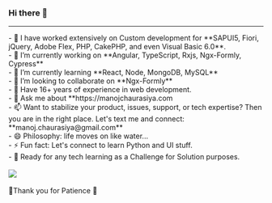 ### Hi there 👋
<hr/>
- 📕 I have worked extensively on Custom development for **SAPUI5, Fiori, jQuery, Adobe Flex, PHP, CakePHP, and even Visual Basic 6.0**.<br/>
- 🔭 I’m currently working on **Angular, TypeScript, Rxjs, Ngx-Formly, Cypress** <br/>
- 🌱 I’m currently learning **React, Node, MongoDB, MySQL** <br/>
- 👯 I’m looking to collaborate on **Ngx-Formly** <br/>
- 🤔 Have 16+ years of experience in web development. <br/>
- 💬 Ask me about **https://manojchaurasiya.com <br/>
- 📫 Want to stabilize your product, issues, support, or tech expertise? Then you are in the right place. Let's text me and connect: **manoj.chaurasiya@gmail.com** <br/>
- 😄 Philosophy: life moves on like water... <br/>
- ⚡ Fun fact: Let's connect to learn Python and UI stuff. <br/>
- 🧲 Ready for any tech learning as a Challenge for Solution purposes. <br/><br/>
<img src="https://github-readme-stats.vercel.app/api?username=riaconsultant"/><br/>
<br/>
🙏Thank you for Patience 🙏<br/>
